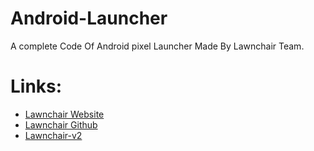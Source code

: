 # Android-Launcher
 A complete Code Of Android pixel Launcher Made By Lawnchair Team.
# Links:
- [Lawnchair Website](https://lawnchair.app/)
- [Lawnchair Github](https://github.com/LawnchairLauncher)
- [Lawnchair-v2](https://github.com/abd-ar/Lawnchair-v2)
